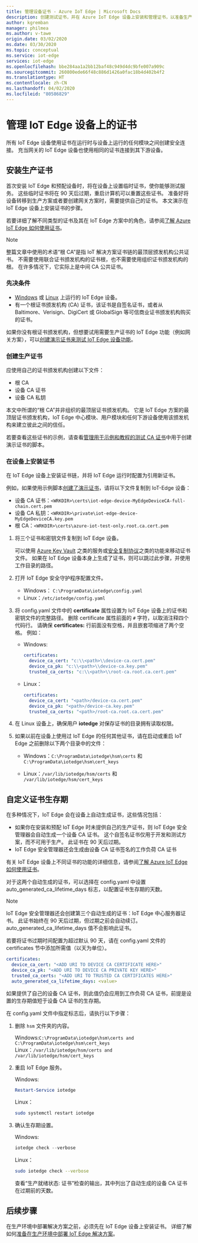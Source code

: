 ```yaml
---
title: 管理设备证书 - Azure IoT Edge | Microsoft Docs
description: 创建测试证书，并在 Azure IoT Edge 设备上安装和管理证书，以准备生产部署。
author: kgremban
manager: philmea
ms.author: v-tawe
origin.date: 03/02/2020
ms.date: 03/30/2020
ms.topic: conceptual
ms.service: iot-edge
services: iot-edge
ms.openlocfilehash: bbe284aa1a2bb12baf48c949d4dc9bfe007a909c
ms.sourcegitcommit: 260800ede66f48c886d1426a0fac18b4d402b4f2
ms.translationtype: HT
ms.contentlocale: zh-CN
ms.lasthandoff: 04/02/2020
ms.locfileid: "80586829"
---
```

# <a name="manage-certificates-on-an-iot-edge-device"></a>管理 IoT Edge 设备上的证书

所有 IoT Edge 设备使用证书在运行时与设备上运行的任何模块之间创建安全连接。 充当网关的 IoT Edge 设备也使用相同的证书连接到其下游设备。

## <a name="install-production-certificates"></a>安装生产证书

首次安装 IoT Edge 和预配设备时，将在设备上设置临时证书，使你能够测试服务。
这些临时证书将在 90 天后过期，重启计算机可以重置这些证书。
准备好将设备转移到生产方案或者要创建网关方案时，需要提供自己的证书。
本文演示在 IoT Edge 设备上安装证书的步骤。

若要详细了解不同类型的证书及其在 IoT Edge 方案中的角色，请参阅[了解 Azure IoT Edge 如何使用证书](iot-edge-certs.md)。

>[!NOTE]
>整篇文章中使用的术语“根 CA”是指 IoT 解决方案证书链的最顶层颁发机构公共证书。 不需要使用联合证书颁发机构的证书根，也不需要使用组织证书颁发机构的根。 在许多情况下，它实际上是中间 CA 公共证书。

### <a name="prerequisites"></a>先决条件

* [Windows](how-to-install-iot-edge-windows.md) 或 [Linux](how-to-install-iot-edge-linux.md) 上运行的 IoT Edge 设备。
* 有一个根证书颁发机构 (CA) 证书，该证书是自签名证书，或者从 Baltimore、Verisign、DigiCert 或 GlobalSign 等可信商业证书颁发机构购买的证书。

如果你没有根证书颁发机构，但想要试用需要生产证书的 IoT Edge 功能（例如网关方案），可以[创建演示证书来测试 IoT Edge 设备功能](how-to-create-test-certificates.md)。

### <a name="create-production-certificates"></a>创建生产证书

应使用自己的证书颁发机构创建以下文件：

* 根 CA
* 设备 CA 证书
* 设备 CA 私钥

本文中所谓的“根 CA”并非组织的最顶层证书颁发机构。  它是 IoT Edge 方案的最顶层证书颁发机构，IoT Edge 中心模块、用户模块和任何下游设备使用该颁发机构来建立彼此之间的信任。

若要查看这些证书的示例，请查看[管理用于示例和教程的测试 CA 证书](https://github.com/Azure/iotedge/tree/master/tools/CACertificates)中用于创建演示证书的脚本。

### <a name="install-certificates-on-the-device"></a>在设备上安装证书

在 IoT Edge 设备上安装证书链，并将 IoT Edge 运行时配置为引用新证书。

例如，如果使用示例脚本[创建了演示证书](how-to-create-test-certificates.md)，请将以下文件复制到 IoT-Edge 设备：

* 设备 CA 证书：`<WRKDIR>\certs\iot-edge-device-MyEdgeDeviceCA-full-chain.cert.pem`
* 设备 CA 私钥：`<WRKDIR>\private\iot-edge-device-MyEdgeDeviceCA.key.pem`
* 根 CA：`<WRKDIR>\certs\azure-iot-test-only.root.ca.cert.pem`

1. 将三个证书和密钥文件复制到 IoT Edge 设备。

   可以使用 [Azure Key Vault](https://docs.azure.cn/key-vault) 之类的服务或[安全复制协议](https://www.ssh.com/ssh/scp/)之类的功能来移动证书文件。  如果在 IoT Edge 设备本身上生成了证书，则可以跳过此步骤，并使用工作目录的路径。

1. 打开 IoT Edge 安全守护程序配置文件。

   * Windows： `C:\ProgramData\iotedge\config.yaml`
   * Linux：`/etc/iotedge/config.yaml`

1. 将 config.yaml 文件中的 **certificate** 属性设置为 IoT Edge 设备上的证书和密钥文件的完整路径。 删除 certificate 属性前面的 `#` 字符，以取消注释四个代码行。 请确保 **certificates:** 行前面没有空格，并且嵌套项缩进了两个空格。 例如：

   * Windows:

      ```yaml
      certificates:
        device_ca_cert: "c:\\<path>\\device-ca.cert.pem"
        device_ca_pk: "c:\\<path>\\device-ca.key.pem"
        trusted_ca_certs: "c:\\<path>\\root-ca.root.ca.cert.pem"
      ```

   * Linux：

      ```yaml
      certificates:
        device_ca_cert: "<path>/device-ca.cert.pem"
        device_ca_pk: "<path>/device-ca.key.pem"
        trusted_ca_certs: "<path>/root-ca.root.ca.cert.pem"
      ```

1. 在 Linux 设备上，确保用户 **iotedge** 对保存证书的目录拥有读取权限。

1. 如果以前在设备上使用过 IoT Edge 的任何其他证书，请在启动或重启 IoT Edge 之前删除以下两个目录中的文件：

   * Windows：`C:\ProgramData\iotedge\hsm\certs` 和 `C:\ProgramData\iotedge\hsm\cert_keys`

   * Linux：`/var/lib/iotedge/hsm/certs` 和 `/var/lib/iotedge/hsm/cert_keys`

## <a name="customize-certificate-lifetime"></a>自定义证书生存期

在多种情况下，IoT Edge 会在设备上自动生成证书，这些情况包括：

* 如果你在安装和预配 IoT Edge 时未提供自己的生产证书，则 IoT Edge 安全管理器会自动生成一个设备 CA 证书。  这个自签名证书仅用于开发和测试方案，而不可用于生产。 此证书在 90 天后过期。
* IoT Edge 安全管理器还会生成由设备 CA 证书签名的工作负荷 CA 证书 

有关 IoT Edge 设备上不同证书的功能的详细信息，请参阅[了解 Azure IoT Edge 如何使用证书](iot-edge-certs.md)。

对于这两个自动生成的证书，可以选择在 config.yaml 中设置 auto_generated_ca_lifetime_days 标志，以配置证书生存期的天数。 

>[!NOTE]
>IoT Edge 安全管理器还会创建第三个自动生成的证书：IoT Edge 中心服务器证书。  此证书始终在 90 天后过期，但过期之前会自动续订。 auto_generated_ca_lifetime_days 值不会影响此证书。 

若要将证书过期时间配置为超过默认 90 天，请在 config.yaml 文件的 certificates 节中添加所需值（以天为单位）。 

```yaml
certificates:
  device_ca_cert: "<ADD URI TO DEVICE CA CERTIFICATE HERE>"
  device_ca_pk: "<ADD URI TO DEVICE CA PRIVATE KEY HERE>"
  trusted_ca_certs: "<ADD URI TO TRUSTED CA CERTIFICATES HERE>"
  auto_generated_ca_lifetime_days: <value>
```

如果提供了自己的设备 CA 证书，则此值仍会应用到工作负荷 CA 证书，前提是设置的生存期值短于设备 CA 证书的生存期。

在 config.yaml 文件中指定标志后，请执行以下步骤：

1. 删除 `hsm` 文件夹的内容。

   Windows:`C:\ProgramData\iotedge\hsm\certs and C:\ProgramData\iotedge\hsm\cert_keys` Linux：`/var/lib/iotedge/hsm/certs and /var/lib/iotedge/hsm/cert_keys`

1. 重启 IoT Edge 服务。

   Windows:

   ```powershell
   Restart-Service iotedge
   ```

   Linux：

   ```bash
   sudo systemctl restart iotedge
   ```

1. 确认生存期设置。

   Windows:

   ```powershell
   iotedge check --verbose
   ```

   Linux：

   ```bash
   sudo iotedge check --verbose
   ```

   查看“生产就绪状态: 证书”检查的输出，其中列出了自动生成的设备 CA 证书在过期前的天数。 

## <a name="next-steps"></a>后续步骤

在生产环境中部署解决方案之前，必须先在 IoT Edge 设备上安装证书。 详细了解如何[准备在生产环境中部署 IoT Edge 解决方案](production-checklist.md)。
